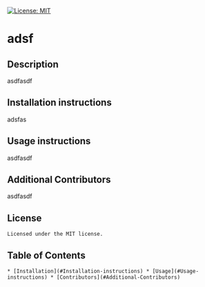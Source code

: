 
[![License: MIT](https://img.shields.io/badge/License-MIT-yellow.svg)](https://opensource.org/licenses/MIT)
# adsf

## Description
asdfasdf


## Installation instructions 
adsfas

  ## Usage instructions 
  asdfasdf

  ## Additional Contributors
  asdfasdf
## License
    Licensed under the MIT license.
## Table of Contents
    * [Installation](#Installation-instructions) * [Usage](#Usage-instructions) * [Contributors](#Additional-Contributors)
